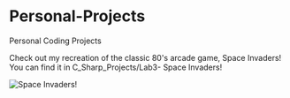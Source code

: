# Personal-Projects
Personal Coding Projects

Check out my recreation of the classic 80's arcade game, Space Invaders! You can find it in C_Sharp_Projects/Lab3- Space Invaders!


![Space Invaders!](https://i.ibb.co/1XpccbQ/GamePlay.png)
